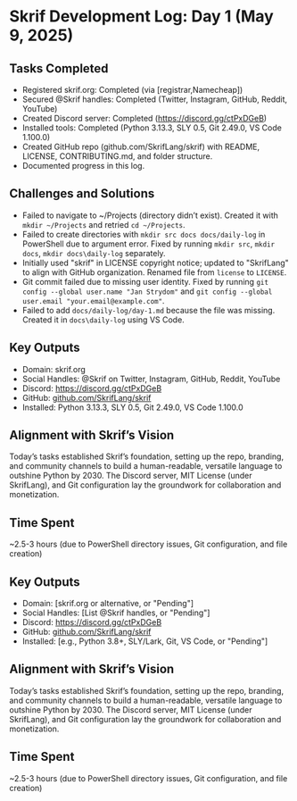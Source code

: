 # Skrif Development Log: Day 1 (May 9, 2025)

## Tasks Completed
- Registered skrif.org: Completed (via [registrar,Namecheap])
- Secured @Skrif handles: Completed (Twitter, Instagram, GitHub, Reddit, YouTube)
- Created Discord server: Completed (https://discord.gg/ctPxDGeB)
- Installed tools: Completed (Python 3.13.3, SLY 0.5, Git 2.49.0, VS Code 1.100.0)
- Created GitHub repo (github.com/SkrifLang/skrif) with README, LICENSE, CONTRIBUTING.md, and folder structure.
- Documented progress in this log.

## Challenges and Solutions
- Failed to navigate to ~/Projects (directory didn’t exist). Created it with `mkdir ~/Projects` and retried `cd ~/Projects`.
- Failed to create directories with `mkdir src docs docs/daily-log` in PowerShell due to argument error. Fixed by running `mkdir src`, `mkdir docs`, `mkdir docs\daily-log` separately.
- Initially used "skrif" in LICENSE copyright notice; updated to "SkrifLang" to align with GitHub organization. Renamed file from `license` to `LICENSE`.
- Git commit failed due to missing user identity. Fixed by running `git config --global user.name "Jan Strydom"` and `git config --global user.email "your.email@example.com"`.
- Failed to add `docs/daily-log/day-1.md` because the file was missing. Created it in `docs\daily-log` using VS Code.

## Key Outputs
- Domain: skrif.org
- Social Handles: @Skrif on Twitter, Instagram, GitHub, Reddit, YouTube
- Discord: https://discord.gg/ctPxDGeB
- GitHub: [github.com/SkrifLang/skrif](https://github.com/SkrifLang/skrif)
- Installed: Python 3.13.3, SLY 0.5, Git 2.49.0, VS Code 1.100.0

## Alignment with Skrif’s Vision
Today’s tasks established Skrif’s foundation, setting up the repo, branding, and community channels to build a human-readable, versatile language to outshine Python by 2030. The Discord server, MIT License (under SkrifLang), and Git configuration lay the groundwork for collaboration and monetization.

## Time Spent
~2.5-3 hours (due to PowerShell directory issues, Git configuration, and file creation)

## Key Outputs
- Domain: [skrif.org or alternative, or "Pending"]
- Social Handles: [List @Skrif handles, or "Pending"]
- Discord: https://discord.gg/ctPxDGeB
- GitHub: [github.com/SkrifLang/skrif](https://github.com/SkrifLang/skrif)
- Installed: [e.g., Python 3.8+, SLY/Lark, Git, VS Code, or "Pending"]

## Alignment with Skrif’s Vision
Today’s tasks established Skrif’s foundation, setting up the repo, branding, and community channels to build a human-readable, versatile language to outshine Python by 2030. The Discord server, MIT License (under SkrifLang), and Git configuration lay the groundwork for collaboration and monetization.

## Time Spent
~2.5-3 hours (due to PowerShell directory issues, Git configuration, and file creation)